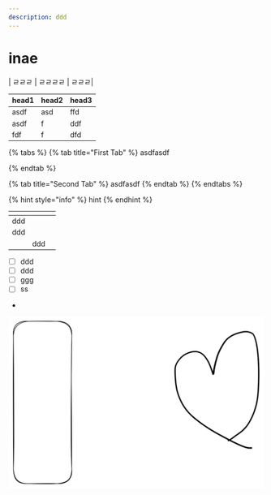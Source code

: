 ```yaml
---
description: ddd
---
```


# inae

\| ㄹㄹㄹ | ㄹㄹㄹㄹ | ㄹㄹㄹ|

| head1 | head2 | head3 |
| ----- | ----- | ----- |
| asdf  | asd   | ffd   |
| asdf  | f     | ddf   |
| fdf   | f     | dfd   |

{% tabs %}
{% tab title="First Tab" %}
asdfasdf


{% endtab %}

{% tab title="Second Tab" %}
asdfasdf
{% endtab %}
{% endtabs %}

{% hint style="info" %}
hint
{% endhint %}

<table data-view="cards"><thead><tr><th></th><th></th><th></th></tr></thead><tbody><tr><td>ddd</td><td></td><td></td></tr><tr><td>ddd</td><td></td><td></td></tr><tr><td></td><td>ddd</td><td></td></tr></tbody></table>

* [ ] ddd
* [ ] ddd
* [ ] ggg
* [ ] ss
*

<img src="../.gitbook/assets/file.excalidraw.svg" alt="" class="gitbook-drawing">


